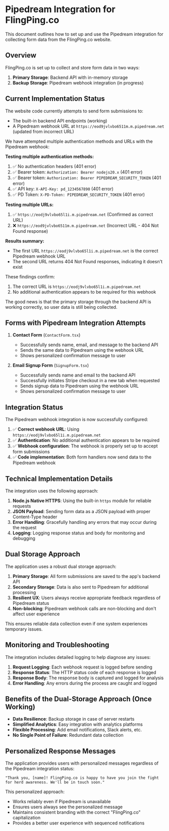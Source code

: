 # Pipedream Integration for FlingPing.co

This document outlines how to set up and use the Pipedream integration for collecting form data from the FlingPing.co website.

## Overview

FlingPing.co is set up to collect and store form data in two ways:

1. **Primary Storage**: Backend API with in-memory storage
2. **Backup Storage**: Pipedream webhook integration (in progress)

## Current Implementation Status

The website code currently attempts to send form submissions to:
- The built-in backend API endpoints (working)
- A Pipedream webhook URL at `https://eod9jvlvbo6511m.m.pipedream.net` (updated from incorrect URL)

We have attempted multiple authentication methods and URLs with the Pipedream webhook:

**Testing multiple authentication methods:**
1. ✅ No authentication headers (401 error)
2. ✅ Bearer token: `Authorization: Bearer nodejs20.x` (401 error)
3. ✅ Bearer token: `Authorization: Bearer PIPEDREAM_SECURITY_TOKEN` (401 error)
4. ✅ API key: `X-API-Key: pd_1234567890` (401 error)
5. ✅ PD Token: `X-PD-Token: PIPEDREAM_SECURITY_TOKEN` (401 error)

**Testing multiple URLs:**
1. ✅ `https://eodj9vlvbo65l1i.m.pipedream.net` (Confirmed as correct URL)
2. ❌ `https://eod9jvlvbo6511m.m.pipedream.net` (Incorrect URL - 404 Not Found response)

**Results summary:**
- The first URL `https://eodj9vlvbo65l1i.m.pipedream.net` is the correct Pipedream webhook URL
- The second URL returns 404 Not Found responses, indicating it doesn't exist

These findings confirm:
1. The correct URL is `https://eodj9vlvbo65l1i.m.pipedream.net`
2. No additional authentication appears to be required for this webhook

The good news is that the primary storage through the backend API is working correctly, so user data is still being collected.

## Forms with Pipedream Integration Attempts

1. **Contact Form** (`ContactForm.tsx`)
   - Successfully sends name, email, and message to the backend API
   - Sends the same data to Pipedream using the webhook URL
   - Shows personalized confirmation message to user

2. **Email Signup Form** (`SignupForm.tsx`)
   - Successfully sends name and email to the backend API
   - Successfully initiates Stripe checkout in a new tab when requested
   - Sends signup data to Pipedream using the webhook URL
   - Shows personalized confirmation message to user

## Integration Status

The Pipedream webhook integration is now successfully configured:

1. ✅ **Correct webhook URL**: Using `https://eodj9vlvbo65l1i.m.pipedream.net`
2. ✅ **Authentication**: No additional authentication appears to be required
3. ✅ **Webhook configuration**: The webhook is properly set up to accept form submissions
4. ✅ **Code implementation**: Both form handlers now send data to the Pipedream webhook

## Technical Implementation Details

The integration uses the following approach:

1. **Node.js Native HTTPS**: Using the built-in `https` module for reliable requests
2. **JSON Payload**: Sending form data as a JSON payload with proper Content-Type header
3. **Error Handling**: Gracefully handling any errors that may occur during the request
4. **Logging**: Logging response status and body for monitoring and debugging

## Dual Storage Approach

The application uses a robust dual storage approach:

1. **Primary Storage**: All form submissions are saved to the app's backend API
2. **Secondary Storage**: Data is also sent to Pipedream for additional processing
3. **Resilient UX**: Users always receive appropriate feedback regardless of Pipedream status
4. **Non-blocking**: Pipedream webhook calls are non-blocking and don't affect user experience

This ensures reliable data collection even if one system experiences temporary issues.

## Monitoring and Troubleshooting

The integration includes detailed logging to help diagnose any issues:

1. **Request Logging**: Each webhook request is logged before sending
2. **Response Status**: The HTTP status code of each response is logged
3. **Response Body**: The response body is captured and logged for analysis
4. **Error Handling**: Any errors during the process are caught and logged

## Benefits of the Dual-Storage Approach (Once Working)

- **Data Resilience**: Backup storage in case of server restarts
- **Simplified Analytics**: Easy integration with analytics platforms
- **Flexible Processing**: Add email notifications, Slack alerts, etc.
- **No Single Point of Failure**: Redundant data collection

## Personalized Response Messages

The application provides users with personalized messages regardless of the Pipedream integration status:

```
"Thank you, [name]! FlingPing.co is happy to have you join the fight for herd awareness. We'll be in touch soon."
```

This personalized approach:
- Works reliably even if Pipedream is unavailable
- Ensures users always see the personalized message
- Maintains consistent branding with the correct "FlingPing.co" capitalization
- Provides a better user experience with sequenced notifications